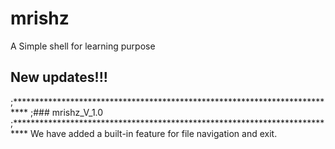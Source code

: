 # mrishz
A Simple shell for learning purpose

## New updates!!!
;***************************************************************************
;###                       mrishz_V_1.0
;***************************************************************************
We have added a built-in feature for file navigation and exit.
